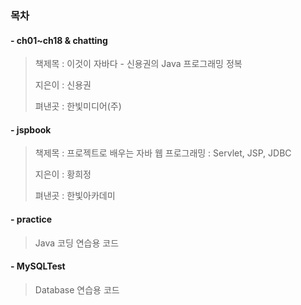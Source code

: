 ﻿### 목차

#### - ch01~ch18 & chatting

> 책제목 : 이것이 자바다 - 신용권의 Java 프로그래밍 정복
> 
> 지은이 : 신용권
> 
> 펴낸곳 : 한빛미디어(주)


#### - jspbook

> 책제목 : 프로젝트로 배우는 자바 웹 프로그래밍 : Servlet, JSP, JDBC
> 
> 지은이 : 황희정
> 
> 펴낸곳 : 한빛아카데미


#### - practice

> Java 코딩 연습용 코드



#### - MySQLTest

> Database 연습용 코드